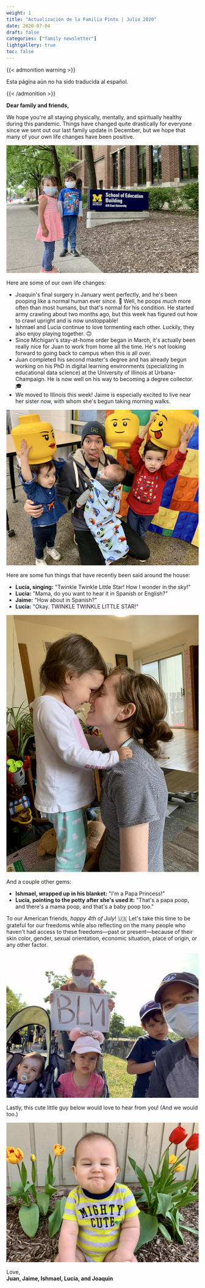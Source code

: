 ```yaml
---
weight: 1
title: "Actualización de la Familia Pinto | Julio 2020"
date: 2020-07-04
draft: false
categories: ["family newsletter"]
lightgallery: true
toc: false
---
```


{{< admonition warning >}}

Esta página aún no ha sido traducida al español.

{{< /admonition >}}


**Dear family and friends,**

We hope you're all staying physically, mentally, and spiritually healthy during this pandemic. Things have changed quite drastically for everyone since we sent out our last family update in December, but we hope that many of your own life changes have been positive.

 ![](2020-07_1.jpg "Visiting Michigan's School of Education")

Here are some of our own life changes:

- Joaquin's final surgery in January went perfectly, and he's been pooping like a normal human ever since. 💩 Well, he poops *much* more often than most humans, but that's normal for his condition. He started army crawling about two months ago, but this week has figured out how to crawl upright and is now unstoppable!
- Ishmael and Lucia continue to love tormenting each other. Luckily, they also enjoy playing together. 🙃
- Since Michigan's stay-at-home order began in March, it's actually been really nice for Juan to work from home all the time. He's not looking forward to going back to campus when this is all over.
- Juan completed his second master's degree and has already begun working on his PhD in digital learning environments (specializing in educational data science) at the University of Illinois at Urbana-Champaign. He is now well on his way to becoming a degree collector. 🎓
- We moved to Illinois this week! Jaime is especially excited to live near her sister now, with whom she's begun taking morning walks.

![](2020-07_2.jpg "Lego festival")

Here are some fun things that have recently been said around the house:

- **Lucia, singing:** "Twinkle Twinkle Little Star! How I wonder in the sky!"
- **Lucia:** "Mama, do you want to hear it in Spanish or English?"
- **Jaime:** "How about in Spanish?"
- **Lucia:** "Okay. TWINKLE TWINKLE LITTLE STAR!"

![](2020-07_3.jpg "The girls")

And a couple other gems:

- **Ishmael, wrapped up in his blanket:** "I'm a Papa Princess!"
- **Lucia, pointing to the potty after she's used it:** "That's a papa poop, and there's a mama poop, and that's a baby poop too."

To our American friends, *happy 4th of July*! 🇺🇸 Let's take this time to be grateful for our freedoms while also reflecting on the many people who haven't had access to these freedoms—past or present—because of their skin color, gender, sexual orientation, economic situation, place of origin, or any other factor.

![](2020-07_4.jpg "Family outing at our local, socially distanced march for black lives")

Lastly, this cute little guy below would love to hear from you! (And we would too.)

![](2020-07_5.jpg "Joaquin making faces")

Love,</br>
**Juan, Jaime, Ishmael, Lucia, and Joaquin**
